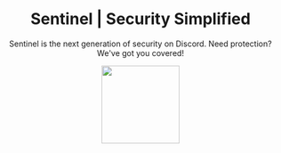 <h1 align="center">Sentinel | Security Simplified</h1>
<p align="center">Sentinel is the next generation of security on Discord. Need protection? We've got you covered!</p>

<p align="center">
  <img src="https://cdn.hyperz.net/u/main/vSISoFR.jpg" style="width: 10em; height: 10em;">
</p>
